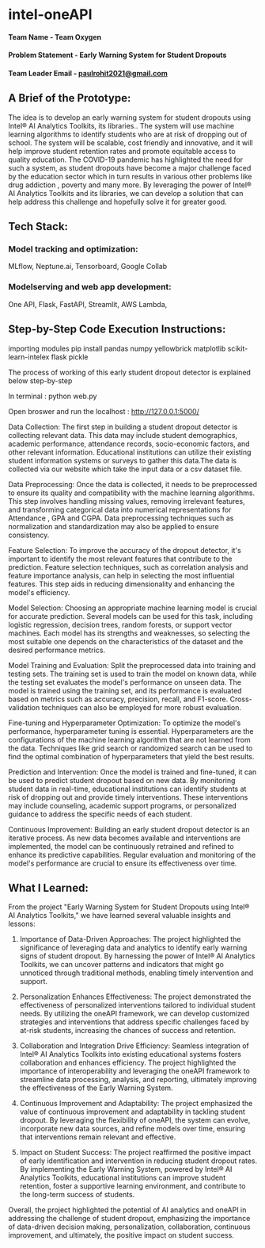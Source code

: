 # intel-oneAPI

#### Team Name - Team Oxygen
#### Problem Statement - Early Warning System for Student Dropouts
#### Team Leader Email - paulrohit2021@gmail.com

## A Brief of the Prototype:
  
  The idea is to develop an early warning system for student dropouts using Intel® AI Analytics Toolkits, its libraries.. The system will use machine learning algorithms to identify students who are at risk of dropping out of 
school. The system will be scalable, cost friendly and innovative, and it will help improve student retention rates and promote equitable access to quality education. The COVID-19 pandemic has highlighted the need for such a system, as student dropouts 
have become a major challenge faced by the education sector which in turn results in various other problems like drug addiction , poverty and many more. By leveraging the power of Intel® AI Analytics Toolkits and its libraries, we can develop a 
solution that can help address this challenge and hopefully solve it for greater good.
  
## Tech Stack: 
   
### Model tracking and optimization:
MLflow,
Neptune.ai,
Tensorboard,
Google Collab

### Modelserving and web app development:
One API,
Flask,
FastAPI,
Streamlit,
AWS Lambda,

   
## Step-by-Step Code Execution Instructions:
 importing modules 
 pip install pandas numpy yellowbrick matplotlib scikit-learn-intelex flask pickle
  
The process of working of this early student dropout detector is explained below step-by-step

In terminal :
  python web.py

Open broswer and run the localhost :
  http://127.0.0.1:5000/
   
Data Collection:
The first step in building a student dropout detector is collecting relevant data. This data may include student demographics, academic performance, attendance records, socio-economic factors, and other relevant information. Educational institutions can utilize their existing student information systems or surveys to gather this data.The data is collected via our website which take the input data or a csv dataset file.

Data Preprocessing:
Once the data is collected, it needs to be preprocessed to ensure its quality and compatibility with the machine learning algorithms. This step involves handling missing values, removing irrelevant features, and transforming categorical data into numerical representations for Attendance , GPA and CGPA. Data preprocessing techniques such as normalization and standardization may also be applied to ensure consistency.

Feature Selection:
To improve the accuracy of the dropout detector, it's important to identify the most relevant features that contribute to the prediction. Feature selection techniques, such as correlation analysis and feature importance analysis, can help in selecting the most influential features. This step aids in reducing dimensionality and enhancing the model's efficiency.

Model Selection:
Choosing an appropriate machine learning model is crucial for accurate prediction. Several models can be used for this task, including logistic regression, decision trees, random forests, or support vector machines. Each model has its strengths and weaknesses, so selecting the most suitable one depends on the characteristics of the dataset and the desired performance metrics.

Model Training and Evaluation:
Split the preprocessed data into training and testing sets. The training set is used to train the model on known data, while the testing set evaluates the model's performance on unseen data. The model is trained using the training set, and its performance is evaluated based on metrics such as accuracy, precision, recall, and F1-score. Cross-validation techniques can also be employed for more robust evaluation.

Fine-tuning and Hyperparameter Optimization:
To optimize the model's performance, hyperparameter tuning is essential. Hyperparameters are the configurations of the machine learning algorithm that are not learned from the data. Techniques like grid search or randomized search can be used to find the optimal combination of hyperparameters that yield the best results.

Prediction and Intervention:
Once the model is trained and fine-tuned, it can be used to predict student dropout based on new data. By monitoring student data in real-time, educational institutions can identify students at risk of dropping out and provide timely interventions. These interventions may include counseling, academic support programs, or personalized guidance to address the specific needs of each student.

Continuous Improvement:
Building an early student dropout detector is an iterative process. As new data becomes available and interventions are implemented, the model can be continuously retrained and refined to enhance its predictive capabilities. Regular evaluation and monitoring of the model's performance are crucial to ensure its effectiveness over time.
  
  
## What I Learned:
  From the project "Early Warning System for Student Dropouts using Intel® AI Analytics Toolkits," we have learned several valuable insights and lessons:

1. Importance of Data-Driven Approaches: The project highlighted the significance of leveraging data and analytics to identify early warning signs of student dropout. By harnessing the power of Intel® AI Analytics Toolkits, we can uncover patterns and indicators that might go unnoticed through traditional methods, enabling timely intervention and support.

2. Personalization Enhances Effectiveness: The project demonstrated the effectiveness of personalized interventions tailored to individual student needs. By utilizing the oneAPI framework, we can develop customized strategies and interventions that address specific challenges faced by at-risk students, increasing the chances of success and retention.

3. Collaboration and Integration Drive Efficiency: Seamless integration of Intel® AI Analytics Toolkits into existing educational systems fosters collaboration and enhances efficiency. The project highlighted the importance of interoperability and leveraging the oneAPI framework to streamline data processing, analysis, and reporting, ultimately improving the effectiveness of the Early Warning System.

4. Continuous Improvement and Adaptability: The project emphasized the value of continuous improvement and adaptability in tackling student dropout. By leveraging the flexibility of oneAPI, the system can evolve, incorporate new data sources, and refine models over time, ensuring that interventions remain relevant and effective.

5. Impact on Student Success: The project reaffirmed the positive impact of early identification and intervention in reducing student dropout rates. By implementing the Early Warning System, powered by Intel® AI Analytics Toolkits, educational institutions can improve student retention, foster a supportive learning environment, and contribute to the long-term success of students.

Overall, the project highlighted the potential of AI analytics and oneAPI in addressing the challenge of student dropout, emphasizing the importance of data-driven decision making, personalization, collaboration, continuous improvement, and ultimately, the positive impact on student success.
